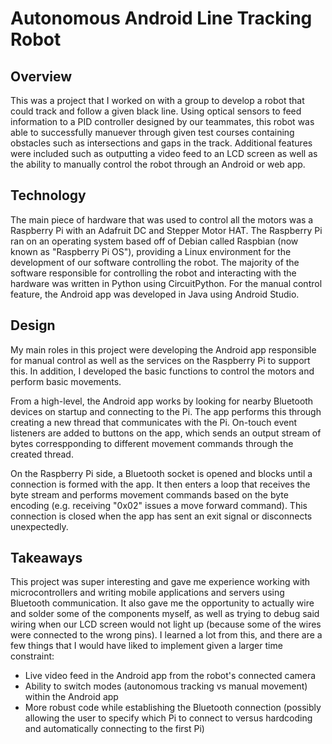 # Autonomous Android Line Tracking Robot

## Overview
This was a project that I worked on with a group to develop a robot that could track and follow a given black line. Using optical sensors to feed information to a PID controller designed by our teammates, this robot was able to successfully manuever through given test courses containing obstacles such as intersections and gaps in the track. Additional features were included such as outputting a video feed to an LCD screen as well as the ability to manually control the robot through an Android or web app.

## Technology
The main piece of hardware that was used to control all the motors was a Raspberry Pi with an Adafruit DC and Stepper Motor HAT. The Raspberry Pi ran on an operating system based off of Debian called Raspbian (now known as "Raspberry Pi OS"), providing a Linux environment for the development of our software controlling the robot. The majority of the software responsible for controlling the robot and interacting with the hardware was written in Python using CircuitPython. For the manual control feature, the Android app was developed in Java using Android Studio. 

## Design
My main roles in this project were developing the Android app responsible for manual control as well as the services on the Raspberry Pi to support this. In addition, I developed the basic functions to control the motors and perform basic movements.

From a high-level, the Android app works by looking for nearby Bluetooth devices on startup and connecting to the Pi. The app performs this through creating a new thread that communicates with the Pi. On-touch event listeners are added to buttons on the app, which sends an output stream of bytes correspponding to different movement commands through the created thread. 

On the Raspberry Pi side, a Bluetooth socket is opened and blocks until a connection is formed with the app. It then enters a loop that receives the byte stream and performs movement commands based on the byte encoding (e.g. receiving "0x02" issues a move forward command). This connection is closed when the app has sent an exit signal or disconnects unexpectedly. 

## Takeaways
This project was super interesting and gave me experience working with microcontrollers and writing mobile applications and servers using Bluetooth communication. It also gave me the opportunity to actually wire and solder some of the components myself, as well as trying to debug said wiring when our LCD screen would not light up (because some of the wires were connected to the wrong pins). I learned a lot from this, and there are a few things that I would have liked to implement given a larger time constraint:
 
* Live video feed in the Android app from the robot's connected camera
* Ability to switch modes (autonomous tracking vs manual movement) within the Android app
* More robust code while establishing the Bluetooth connection (possibly allowing the user to specify which Pi to connect to versus hardcoding and automatically connecting to the first Pi)



